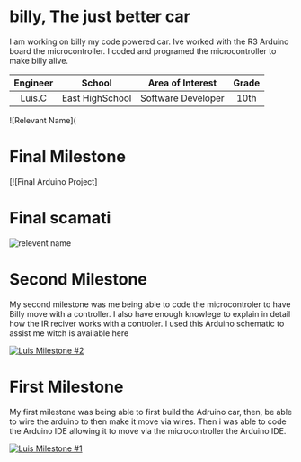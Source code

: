 ﻿# billy, The just better car 
I am working on billy my code powered car. Ive worked with the R3 Arduino board the microcontroller. I coded and programed the microcontroller to make billy alive. 

| **Engineer** | **School** | **Area of Interest** | **Grade** |
|:--:|:--:|:--:|:--:|
| Luis.C| East HighSchool | Software Developer  | 10th 

![Relevant Name](

# Final Milestone



[![Final Arduino Project]

# Final scamati
![relevent name](https://docs.sunfounder.com/projects/3in1-kit/en/latest/_images/car_remote.png)



# Second Milestone 

My second milestone was me being able to code the microcontroler to have Billy move with a controller. I also have enough knowlege to explain in detail how the IR reciver works with a controler. I used this Arduino schematic to assist me witch is available here 

[![Luis Milestone #2](https://res.cloudinary.com/marcomontalbano/image/upload/v1700601114/video_to_markdown/images/youtube--aZ8AYMIFTZI-c05b58ac6eb4c4700831b2b3070cd403.jpg)](https://www.youtube.com/watch?v=aZ8AYMIFTZI "Luis Milestone #2")

# First Milestone
  

My first milestone was being able to first build the Adruino car, then, be able to wire the arduino to then make it move via wires. Then i was able to code the Arduino IDE allowing it to move via the microcontroller the  Arduino IDE. 

[![Luis Milestone #1](https://res.cloudinary.com/marcomontalbano/image/upload/v1700177342/video_to_markdown/images/youtube--fTIqqK6hcFU-c05b58ac6eb4c4700831b2b3070cd403.jpg)](https://www.youtube.com/watch?v=fTIqqK6hcFU "Luis Milestone #1")
